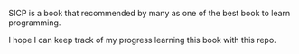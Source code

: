 SICP is a book that recommended by many as one of the best book to learn programming.

I hope I can keep track of my progress learning this book with this repo.



  
